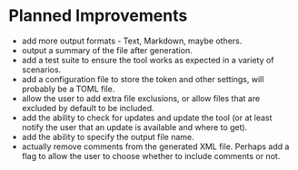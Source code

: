 # Planned Improvements

- add more output formats - Text, Markdown, maybe others.
- output a summary of the file after generation.
- add a test suite to ensure the tool works as expected in a variety of
  scenarios.
- add a configuration file to store the token and other settings, will probably
  be a TOML file.
- allow the user to add extra file exclusions, or allow files that are excluded
  by default to be included.
- add the ability to check for updates and update the tool (or at least notify
  the user that an update is available and where to get).
- add the ability to specify the output file name.
- actually remove comments from the generated XML file. Perhaps add a flag to
  allow the user to choose whether to include comments or not.
